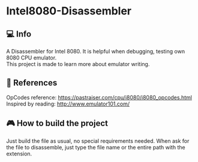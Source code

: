 # Intel8080-Disassembler
## :computer: Info
A Disassembler for Intel 8080. It is helpful when debugging, testing own 8080 CPU emulator.<br>
This project is made to learn more about emulator writing.

## :page_facing_up: References
OpCodes reference: https://pastraiser.com/cpu/i8080/i8080_opcodes.html<br>
Inspired by reading: http://www.emulator101.com/

## :video_game: How to build the project
Just build the file as usual, no special requirements needed.
When ask for the file to disassemble, 
just type the file name or the entire path with the extension.